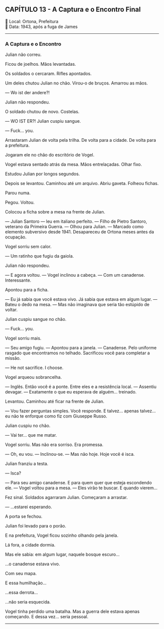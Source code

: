## CAPÍTULO 13 - A Captura e o Encontro Final ##

📍 Local: Ortona, Prefeitura  
📅 Data: 1943, após a fuga de James

---

### A Captura e o Encontro 
Julian não correu.

Ficou de joelhos. Mãos levantadas.

Os soldados o cercaram. Rifles apontados.

Um deles chutou Julian no chão. Virou-o de bruços. Amarrou as mãos.

— Wo ist der andere?!

Julian não respondeu.

O soldado chutou de novo. Costelas.

— WO IST ER?!
Julian cuspiu sangue.

— Fuck... you.

Arrastaram Julian de volta pela trilha. De volta para a cidade. De volta para a prefeitura.

Jogaram ele no chão do escritório de Vogel.

Vogel estava sentado atrás da mesa. Mãos entrelaçadas. Olhar fixo.

Estudou Julian por longos segundos.

Depois se levantou. Caminhou até um arquivo. Abriu gaveta. Folheou fichas.

Parou numa.

Pegou. Voltou.

Colocou a ficha sobre a mesa na frente de Julian.

— Julian Santoro — leu em italiano perfeito. — Filho de Pietro Santoro, veterano da Primeira Guerra. — Olhou para Julian. — Marcado como elemento subversivo desde 1941. Desapareceu de Ortona meses antes da ocupação.

Vogel sorriu sem calor.

— Um ratinho que fugiu da gaiola.

Julian não respondeu.

— E agora voltou. — Vogel inclinou a cabeça. — Com um canadense. Interessante.

Apontou para a ficha.

— Eu já sabia que você estava vivo. Já sabia que estava em algum lugar. — Bateu o dedo na mesa. — Mas não imaginava que seria tão estúpido de voltar.

Julian cuspiu sangue no chão.

— Fuck... you.

Vogel sorriu mais.

— Seu amigo fugiu. — Apontou para a janela. — Canadense. Pelo uniforme rasgado que encontramos no telhado. Sacrificou você para completar a missão.

— He not sacrifice. I choose.

Vogel arqueou sobrancelha.

— Inglês. Então você é a ponte. Entre eles e a resistência local. — Assentiu devagar. — Exatamente o que eu esperava de alguém... treinado.

Levantou. Caminhou até ficar na frente de Julian.

— Vou fazer perguntas simples. Você responde. E talvez... apenas talvez... eu não te enforque como fiz com Giuseppe Russo.

Julian cuspiu no chão.

— Vai ter... que me matar.

Vogel sorriu. Mas não era sorriso. Era promessa.

— Oh, eu vou. — Inclinou-se. — Mas não hoje. Hoje você é isca.

Julian franziu a testa.

— Isca?

— Para seu amigo canadense. E para quem quer que esteja escondendo ele. — Vogel voltou para a mesa. — Eles virão te buscar. E quando vierem...

Fez sinal. Soldados agarraram Julian. Começaram a arrastar.

— ...estarei esperando.

A porta se fechou.

Julian foi levado para o porão.

E na prefeitura, Vogel ficou sozinho olhando pela janela.

Lá fora, a cidade dormia.

Mas ele sabia: em algum lugar, naquele bosque escuro...

...o canadense estava vivo.

Com seu mapa.

E essa humilhação...

...essa derrota...

...não seria esquecida.

 Vogel tinha perdido uma batalha. Mas a guerra dele estava apenas começando. E dessa vez... seria pessoal.

---

